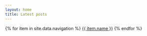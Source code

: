 ```yaml
---
layout: home
title: Latest posts
---
```


<head>
    <meta charset="utf-8">
    <title>{{ page.title }}</title>
    <link rel="stylesheet" href="/assets/css/styles.css">
</head>

<nav>
  {% for item in site.data.navigation %}
    <a href="{{ item.link }}" {% if page.url == item.link %}class="current"{% endif %}>{{ item.name }}</a>
  {% endfor %}
</nav>
